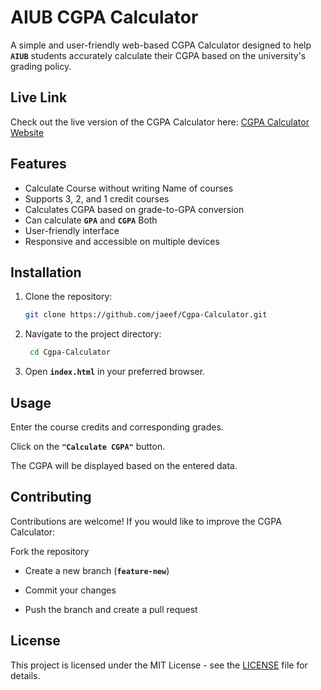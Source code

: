 # AIUB CGPA Calculator 

A simple and user-friendly web-based CGPA Calculator designed to help **`AIUB`** students accurately calculate their CGPA based on the university's grading policy.

## Live Link

Check out the live version of the CGPA Calculator here: [CGPA Calculator Website](https://aiub-cgpa--calculator-wv9va.ondigitalocean.app/)

## Features
- Calculate Course without writing Name of courses
- Supports 3, 2, and 1 credit courses
- Calculates CGPA based on grade-to-GPA conversion
- Can calculate **`GPA`** and **`CGPA`** Both
- User-friendly interface
- Responsive and accessible on multiple devices

 

## Installation

1. Clone the repository:
   ```bash
   git clone https://github.com/jaeef/Cgpa-Calculator.git
   
2. Navigate to the project directory:
   ```bash
    cd Cgpa-Calculator
3. Open **`index.html`** in your preferred browser.

## Usage

Enter the course credits and corresponding grades.

Click on the **`"Calculate CGPA"`**  button.

The CGPA will be displayed based on the entered data.

## Contributing

Contributions are welcome! If you would like to improve the CGPA Calculator:

Fork the repository

- Create a new branch (**`feature-new`**)


- Commit your changes

- Push the branch and create a pull request

## License

This project is licensed under the MIT License - see the [LICENSE](LICENSE) file for details.

 
